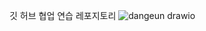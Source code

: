 깃 허브 협업 연습 레포지토리
![dangeun drawio](https://github.com/oracleteam2/git_practice/assets/126844607/b47bc757-d6ad-4043-8fd3-9a8505cdc638)
